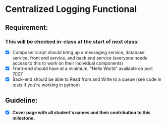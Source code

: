 # Centralized Logging Functional
## **Requirement:**
### **This will be checked in-class at the start of next class:**

- [x] Composer script should bring up a messaging service, database service, front end service, and back end service (everyone needs access to this to work on their individual components)
- [x] Front-end should have at a minimum, "Hello World" available on port 7007
- [x] Back-end should be able to Read from and Write to a queue (see code in tests if you're working in python)

## **Guideline:**
- [x] **Cover page with all student's names and their contribution to this milestone.**
